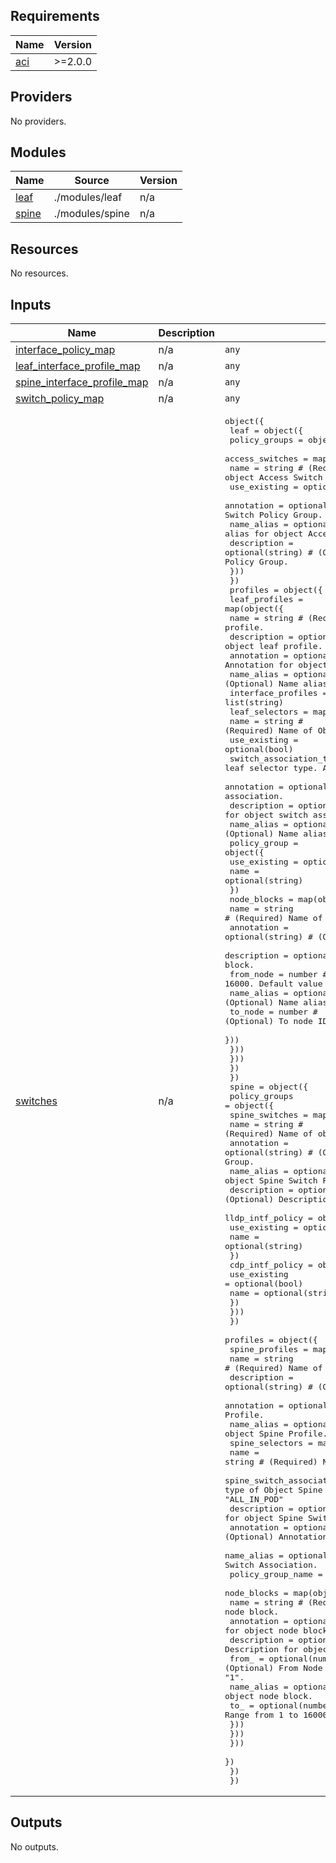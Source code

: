<!-- BEGIN_TF_DOCS -->
## Requirements

| Name | Version |
|------|---------|
| <a name="requirement_aci"></a> [aci](#requirement\_aci) | >=2.0.0 |

## Providers

No providers.

## Modules

| Name | Source | Version |
|------|--------|---------|
| <a name="module_leaf"></a> [leaf](#module\_leaf) | ./modules/leaf | n/a |
| <a name="module_spine"></a> [spine](#module\_spine) | ./modules/spine | n/a |

## Resources

No resources.

## Inputs

| Name | Description | Type | Default | Required |
|------|-------------|------|---------|:--------:|
| <a name="input_interface_policy_map"></a> [interface\_policy\_map](#input\_interface\_policy\_map) | n/a | `any` | n/a | yes |
| <a name="input_leaf_interface_profile_map"></a> [leaf\_interface\_profile\_map](#input\_leaf\_interface\_profile\_map) | n/a | `any` | n/a | yes |
| <a name="input_spine_interface_profile_map"></a> [spine\_interface\_profile\_map](#input\_spine\_interface\_profile\_map) | n/a | `any` | n/a | yes |
| <a name="input_switch_policy_map"></a> [switch\_policy\_map](#input\_switch\_policy\_map) | n/a | `any` | n/a | yes |
| <a name="input_switches"></a> [switches](#input\_switches) | n/a | <pre>object({<br>    leaf = object({<br>      policy_groups = object({<br>        access_switches = map(object({<br>          name          = string # (Required) Name of object Access Switch Policy Group.<br>          use_existing  = optional(bool)<br>          annotation    = optional(string) # (Optional) Annotation of object Access Switch Policy Group.<br>          name_alias    = optional(string) # (Optional) Name alias for object Access Switch Policy Group.<br>          description   = optional(string) # (Optional) Description for object Access Switch Policy Group.<br>        }))<br>      })<br>      profiles = object({<br>        leaf_profiles = map(object({<br>          name                = string # (Required) Name of Object leaf profile.<br>          description         = optional(string) # (Optional) Description for object leaf profile.<br>          annotation          = optional(string) # (Optional) Annotation for object leaf profile.<br>          name_alias          = optional(string) # (Optional) Name alias for object leaf profile.<br>          interface_profiles  = list(string)<br>          leaf_selectors  = map(object({<br>            name                    = string # (Required) Name of Object switch association.<br>            use_existing            = optional(bool)<br>            switch_association_type = string # (Required) The leaf selector type. Allowed values: "ALL", "range", "ALL_IN_POD".<br>            annotation              = optional(string) # (Optional) Annotation for object switch association.<br>            description             = optional(string) # (Optional) Description for object switch association.<br>            name_alias              = optional(string) # (Optional) Name alias for object switch association.<br>            policy_group            = object({<br>              use_existing  = optional(bool)<br>              name          = optional(string)<br>              })<br>            node_blocks = map(object({<br>              name        = string # (Required) Name of Object node block.<br>              annotation  = optional(string) # (Optional) Annotation for object node block.<br>              description = optional(string) # (Optional) Description for object node block.<br>              from_node   = number # (Optional) From Node ID. Range from 1 to 16000. Default value is "1".<br>              name_alias  = optional(string) # (Optional) Name alias for object node block.<br>              to_node     = number # (Optional) To node ID. Range from 1 to 16000. Default value is "1".<br>            }))<br>          }))<br>        }))<br>      })<br>    })<br>    spine = object({<br>      policy_groups = object({<br>        spine_switches = map(object({<br>          name                  = string # (Required) Name of object Spine Switch Policy Group.<br>          annotation            = optional(string) # (Optional) Annotation of object Spine Switch Policy Group.<br>          name_alias            = optional(string) # (Optional) Name alias for object Spine Switch Policy Group.<br>          description           = optional(string) # (Optional) Description for object Spine Switch Policy Group.<br>          lldp_intf_policy = object({<br>            use_existing  = optional(bool)<br>            name          = optional(string)<br>          })<br>          cdp_intf_policy = object({<br>            use_existing  = optional(bool)<br>            name          = optional(string)<br>          })<br>        }))<br>      })<br>      profiles = object({<br>        spine_profiles = map(object({<br>          name        = string # (Required) Name of Object Spine Profile.<br>          description = optional(string) # (Optional) Description for object Spine Profile.<br>          annotation  = optional(string) # (Optional) Annotation for object Spine Profile.<br>          name_alias  = optional(string) # (Optional) Name alias for object Spine Profile.<br>          spine_selectors = map(object({<br>            name                          = string # (Required) Name of Object Spine Switch association.<br>            spine_switch_association_type = string # (Required) Spine association type of Object Spine Switch Association. Allowed values: "ALL", "range", "ALL_IN_POD"<br>            description                   = optional(string) # (Optional) Description for object Spine Switch Association.<br>            annotation                    = optional(string) # (Optional) Annotation for object Spine Switch Association.<br>            name_alias                    = optional(string) # (Optional) Name alias for object Spine Switch Association.<br>            policy_group_name             = optional(string)<br>            node_blocks = map(object({<br>              name        = string # (Required) Name of Object node block.<br>              annotation  = optional(string) # (Optional) Annotation for object node block.<br>              description = optional(string) # (Optional) Description for object node block.<br>              from_       = optional(number) # (Optional) From Node ID. Range from 1 to 16000. Default value is "1".<br>              name_alias  = optional(string) # (Optional) Name alias for object node block.<br>              to_         = optional(number) # (Optional) To node ID. Range from 1 to 16000. Default value is "1".<br>            }))<br>          }))<br>        }))<br>      })<br>    })<br>  })</pre> | n/a | yes |

## Outputs

No outputs.
<!-- END_TF_DOCS -->